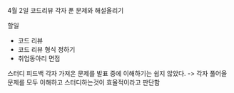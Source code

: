 4월 2일 코드리뷰
각자 푼 문제와 해설올리기

할일
- 코드 리뷰
- 코드 리뷰 형식 정하기
- 취업동아리 면접



스터디 피드백 
각자 가져온 문제를 발표 중에 이해하기는 쉽지 않았다. 
-> 각자 풀어올 문제를 모두 이해하고 스터디하는것이 효율적이라고 판단함